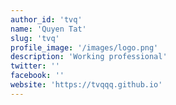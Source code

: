 ```yaml
---
author_id: 'tvq'
name: 'Quyen Tat'
slug: 'tvq'
profile_image: '/images/logo.png'
description: 'Working professional'
twitter: ''
facebook: ''
website: 'https://tvqqq.github.io'
---
```

